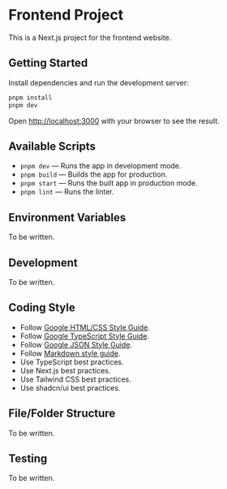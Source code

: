 # Frontend Project

This is a Next.js project for the frontend website.

## Getting Started

Install dependencies and run the development server:

```bash
pnpm install
pnpm dev
```

Open [http://localhost:3000](http://localhost:3000) with your browser to see the result.

## Available Scripts

- `pnpm dev` — Runs the app in development mode.
- `pnpm build` — Builds the app for production.
- `pnpm start` — Runs the built app in production mode.
- `pnpm lint` — Runs the linter.

## Environment Variables

To be written.

## Development

To be written.

## Coding Style

- Follow [Google HTML/CSS Style Guide](https://google.github.io/styleguide/htmlcssguide.html).
- Follow [Google TypeScript Style Guide](https://google.github.io/styleguide/tsguide.html).
- Follow [Google JSON Style Guide](https://google.github.io/styleguide/jsoncstyleguide.xml).
- Follow [Markdown style guide](https://google.github.io/styleguide/docguide/style.html).
- Use TypeScript best practices.
- Use Next.js best practices.
- Use Tailwind CSS best practices.
- Use shadcn/ui best practices.

## File/Folder Structure

To be written.

## Testing

To be written.
